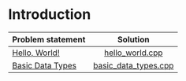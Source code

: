 # Introduction

|  Problem statement   |         Solution         |
|:---------------------|:------------------------:|
| [Hello, World!][]    | [hello_world.cpp][]      |
| [Basic Data Types][] | [basic_data_types.cpp][] |

[Hello, World!]:    https://www.hackerrank.com/challenges/cpp-hello-world
[Basic Data Types]: https://www.hackerrank.com/challenges/c-tutorial-basic-data-types

[hello_world.cpp]:      hello_world.cpp
[basic_data_types.cpp]: basic_data_types.cpp

